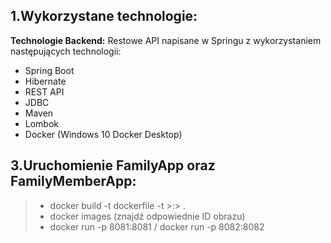 
## 1.Wykorzystane technologie:


**Technologie Backend:**
Restowe API napisane w Springu z wykorzystaniem następujących technologii:
- Spring Boot
- Hibernate
- REST API
- JDBC
- Maven
- Lombok
- Docker (Windows 10 Docker Desktop)

## 3.Uruchomienie FamilyApp oraz FamilyMemberApp:

>- docker build -t dockerfile -t <nazwa>>:<tag>> .
>- docker images (znajdź odpowiednie ID obrazu)
>- docker run -p 8081:8081 <id image>/ docker run -p 8082:8082 <id image>
